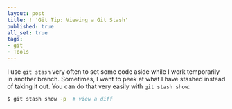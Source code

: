 ```yaml
---
layout: post
title: ! 'Git Tip: Viewing a Git Stash'
published: true
all_set: true
tags:
- git
- Tools
---
```


I use `git stash` very often to set some code aside while I work temporarily in
another branch.  Sometimes, I want to peek at what I have stashed instead of
taking it out.  You can do that very easily with `git stash show`:

``` bash
$ git stash show -p  # view a diff
```
